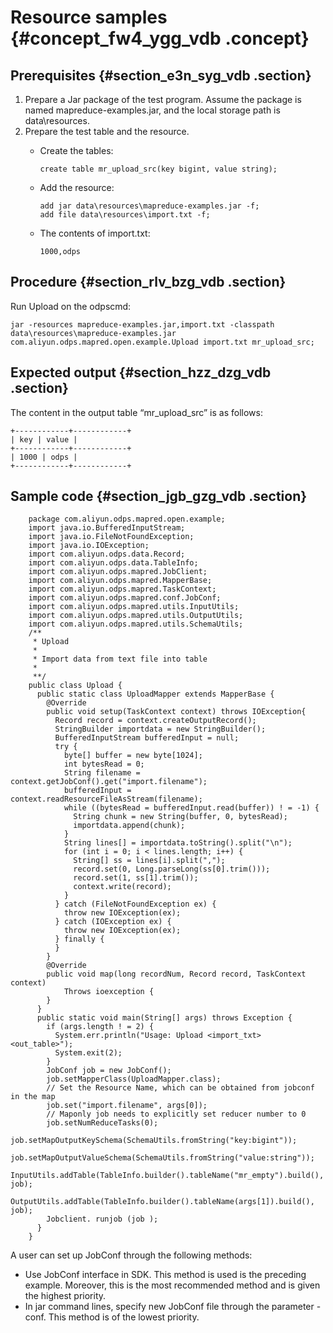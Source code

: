 # Resource samples {#concept_fw4_ygg_vdb .concept}

## Prerequisites {#section_e3n_syg_vdb .section}

1.  Prepare a Jar package of the test program. Assume the package is named mapreduce-examples.jar, and the local storage path is data\\resources.
2.  Prepare the test table and the resource.
    -   Create the tables:

        ```
        create table mr_upload_src(key bigint, value string);
        ```

    -   Add the resource:

        ```
        add jar data\resources\mapreduce-examples.jar -f;
        add file data\resources\import.txt -f;
        ```

    -   The contents of import.txt:

        ```
        1000,odps
        ```


## Procedure {#section_rlv_bzg_vdb .section}

Run Upload on the odpscmd:

```
jar -resources mapreduce-examples.jar,import.txt -classpath data\resources\mapreduce-examples.jar
com.aliyun.odps.mapred.open.example.Upload import.txt mr_upload_src;
```

## Expected output {#section_hzz_dzg_vdb .section}

The content in the output table “mr\_upload\_src” is as follows:

```
+------------+------------+
| key | value |
+------------+------------+
| 1000 | odps |
+------------+------------+
```

## Sample code {#section_jgb_gzg_vdb .section}

```
    package com.aliyun.odps.mapred.open.example;
    import java.io.BufferedInputStream;
    import java.io.FileNotFoundException;
    import java.io.IOException;
    import com.aliyun.odps.data.Record;
    import com.aliyun.odps.data.TableInfo;
    import com.aliyun.odps.mapred.JobClient;
    import com.aliyun.odps.mapred.MapperBase;
    import com.aliyun.odps.mapred.TaskContext;
    import com.aliyun.odps.mapred.conf.JobConf;
    import com.aliyun.odps.mapred.utils.InputUtils;
    import com.aliyun.odps.mapred.utils.OutputUtils;
    import com.aliyun.odps.mapred.utils.SchemaUtils;
    /**
     * Upload
     *
     * Import data from text file into table
     *
     **/
    public class Upload {
      public static class UploadMapper extends MapperBase {
        @Override
        public void setup(TaskContext context) throws IOException{
          Record record = context.createOutputRecord();
          StringBuilder importdata = new StringBuilder();
          BufferedInputStream bufferedInput = null;
          try {
            byte[] buffer = new byte[1024];
            int bytesRead = 0;
            String filename = context.getJobConf().get("import.filename");
            bufferedInput = context.readResourceFileAsStream(filename);
            while ((bytesRead = bufferedInput.read(buffer)) ! = -1) {
              String chunk = new String(buffer, 0, bytesRead);
              importdata.append(chunk);
            }
            String lines[] = importdata.toString().split("\n");
            for (int i = 0; i < lines.length; i++) {
              String[] ss = lines[i].split(",");
              record.set(0, Long.parseLong(ss[0].trim()));
              record.set(1, ss[1].trim());
              context.write(record);
            }
          } catch (FileNotFoundException ex) {
            throw new IOException(ex);
          } catch (IOException ex) {
            throw new IOException(ex);
          } finally {
          }
        }
        @Override
        public void map(long recordNum, Record record, TaskContext context)
            Throws ioexception {
        }
      }
      public static void main(String[] args) throws Exception {
        if (args.length ! = 2) {
          System.err.println("Usage: Upload <import_txt> <out_table>");
          System.exit(2);
        }
        JobConf job = new JobConf();
        job.setMapperClass(UploadMapper.class);
        // Set the Resource Name, which can be obtained from jobconf in the map
        job.set("import.filename", args[0]);
        // Maponly job needs to explicitly set reducer number to 0
        job.setNumReduceTasks(0);
        job.setMapOutputKeySchema(SchemaUtils.fromString("key:bigint"));
        job.setMapOutputValueSchema(SchemaUtils.fromString("value:string"));
        InputUtils.addTable(TableInfo.builder().tableName("mr_empty").build(), job);
        OutputUtils.addTable(TableInfo.builder().tableName(args[1]).build(), job);
        Jobclient. runjob (job );
      }
    }

```

A user can set up JobConf through the following methods:

-   Use JobConf interface in SDK. This method is used is the preceding example. Moreover, this is the most recommended method and is given the highest priority.
-   In jar command lines, specify new JobConf file through the parameter -conf. This method is of the lowest priority.

